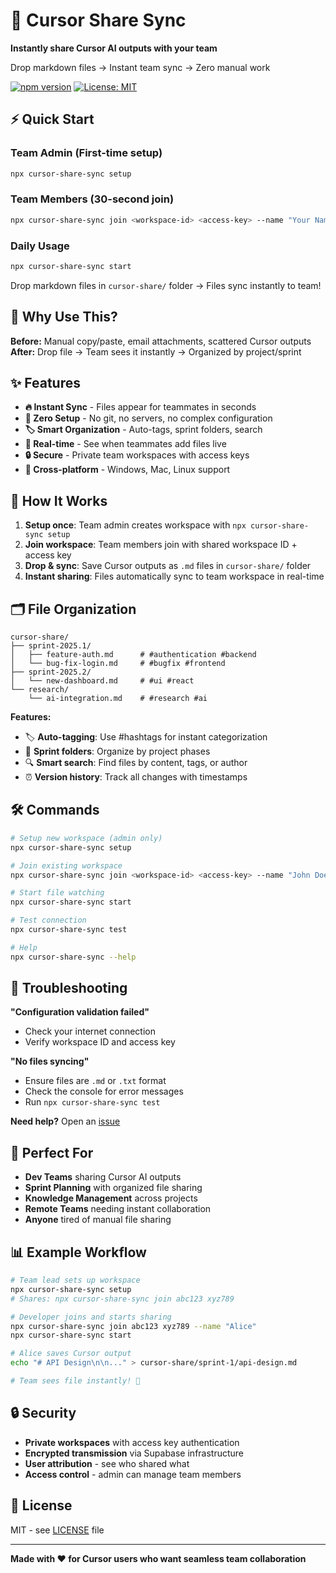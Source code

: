 # 🚀 Cursor Share Sync

**Instantly share Cursor AI outputs with your team**

Drop markdown files → Instant team sync → Zero manual work

[![npm version](https://badge.fury.io/js/cursor-share-sync.svg)](https://www.npmjs.com/package/cursor-share-sync)
[![License: MIT](https://img.shields.io/badge/License-MIT-yellow.svg)](https://opensource.org/licenses/MIT)

## ⚡ Quick Start

### Team Admin (First-time setup)
```bash
npx cursor-share-sync setup
```

### Team Members (30-second join)
```bash
npx cursor-share-sync join <workspace-id> <access-key> --name "Your Name"
```

### Daily Usage
```bash
npx cursor-share-sync start
```

Drop markdown files in `cursor-share/` folder → Files sync instantly to team!

## 🎯 Why Use This?

**Before:** Manual copy/paste, email attachments, scattered Cursor outputs
**After:** Drop file → Team sees it instantly → Organized by project/sprint

## ✨ Features

- **🔥 Instant Sync** - Files appear for teammates in seconds
- **📱 Zero Setup** - No git, no servers, no complex configuration
- **🏷️ Smart Organization** - Auto-tags, sprint folders, search
- **🔔 Real-time** - See when teammates add files live
- **🔒 Secure** - Private team workspaces with access keys
- **📱 Cross-platform** - Windows, Mac, Linux support

## 📖 How It Works

1. **Setup once**: Team admin creates workspace with `npx cursor-share-sync setup`
2. **Join workspace**: Team members join with shared workspace ID + access key
3. **Drop & sync**: Save Cursor outputs as `.md` files in `cursor-share/` folder
4. **Instant sharing**: Files automatically sync to team workspace in real-time

## 🗂️ File Organization

```
cursor-share/
├── sprint-2025.1/
│   ├── feature-auth.md      # #authentication #backend
│   └── bug-fix-login.md     # #bugfix #frontend
├── sprint-2025.2/
│   └── new-dashboard.md     # #ui #react
└── research/
    └── ai-integration.md    # #research #ai
```

**Features:**
- 🏷️ **Auto-tagging**: Use #hashtags for instant categorization
- 📁 **Sprint folders**: Organize by project phases
- 🔍 **Smart search**: Find files by content, tags, or author
- ⏰ **Version history**: Track all changes with timestamps

## 🛠️ Commands

```bash
# Setup new workspace (admin only)
npx cursor-share-sync setup

# Join existing workspace
npx cursor-share-sync join <workspace-id> <access-key> --name "John Doe"

# Start file watching
npx cursor-share-sync start

# Test connection
npx cursor-share-sync test

# Help
npx cursor-share-sync --help
```

## 🚨 Troubleshooting

**"Configuration validation failed"**
- Check your internet connection
- Verify workspace ID and access key

**"No files syncing"**
- Ensure files are `.md` or `.txt` format
- Check the console for error messages
- Run `npx cursor-share-sync test`

**Need help?** Open an [issue](https://github.com/nbrem108/cursor-share-sync/issues)

## 🎯 Perfect For

- **Dev Teams** sharing Cursor AI outputs
- **Sprint Planning** with organized file sharing
- **Knowledge Management** across projects
- **Remote Teams** needing instant collaboration
- **Anyone** tired of manual file sharing

## 📊 Example Workflow

```bash
# Team lead sets up workspace
npx cursor-share-sync setup
# Shares: npx cursor-share-sync join abc123 xyz789

# Developer joins and starts sharing
npx cursor-share-sync join abc123 xyz789 --name "Alice"
npx cursor-share-sync start

# Alice saves Cursor output
echo "# API Design\n\n..." > cursor-share/sprint-1/api-design.md

# Team sees file instantly! 🎉
```

## 🔒 Security

- **Private workspaces** with access key authentication
- **Encrypted transmission** via Supabase infrastructure
- **User attribution** - see who shared what
- **Access control** - admin can manage team members

## 📜 License

MIT - see [LICENSE](LICENSE) file

---

**Made with ❤️ for Cursor users who want seamless team collaboration**